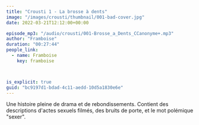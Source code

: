 ```yaml
---
title: "Crousti 1 - La brosse à dents"
image: "/images/crousti/thumbnail/001-bad-cover.jpg"
date: 2022-03-21T12:12:00+00:00

episode_mp3: "/audio/crousti/001-Brosse_a_Dents_CCanonyme+.mp3"
author: "Framboise"
duration: "00:27:44"
people_link: 
  - name: Framboise
    key: framboise



is_explicit: true
guid: "bc9197d1-bdad-4c11-aedd-10d5a1830e6e"
---
```


<PodcastHeader/>

Une histoire pleine de drama et de rebondissements. Contient des descriptions d'actes sexuels filmés, des bruits de porte, et le mot polémique "sexer".
